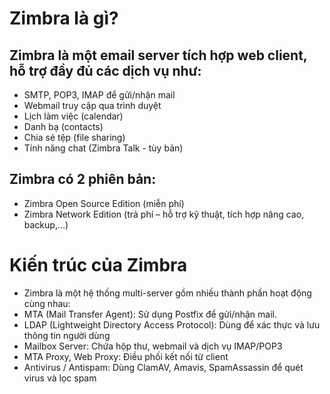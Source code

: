 # Zimbra là gì?
## Zimbra là một email server tích hợp web client, hỗ trợ đầy đủ các dịch vụ như:
- SMTP, POP3, IMAP để gửi/nhận mail
- Webmail truy cập qua trình duyệt
- Lịch làm việc (calendar)
- Danh bạ (contacts)
- Chia sẻ tệp (file sharing)
- Tính năng chat (Zimbra Talk - tùy bản)
## Zimbra có 2 phiên bản:
- Zimbra Open Source Edition (miễn phí)
- Zimbra Network Edition (trả phí – hỗ trợ kỹ thuật, tích hợp nâng cao, backup,...)

# Kiến trúc của Zimbra
- Zimbra là một hệ thống multi-server gồm nhiều thành phần hoạt động cùng nhau:
- MTA (Mail Transfer Agent):	Sử dụng Postfix để gửi/nhận mail.
- LDAP (Lightweight Directory Access Protocol):	Dùng để xác thực và lưu thông tin người dùng
- Mailbox Server:	Chứa hộp thư, webmail và dịch vụ IMAP/POP3
- MTA Proxy, Web Proxy:	Điều phối kết nối từ client
- Antivirus / Antispam:	Dùng ClamAV, Amavis, SpamAssassin để quét virus và lọc spam
